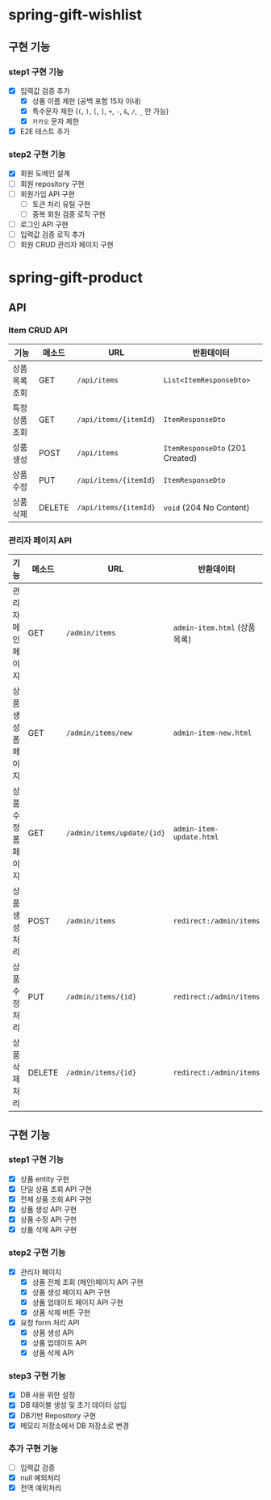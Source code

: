 # spring-gift-wishlist

## 구현 기능

### step1 구현 기능

- [x] 입력값 검증 추가
    - [x] 상품 이름 제한 (공백 포함 15자 이내)
    - [x] 특수문자 제한 (`(`, `)`, `[`, `]`, `+`, `-`, `&`, `/`, `_` 만 가능)
    - [x] `카카오` 문자 제한
- [x] E2E 테스트 추가

### step2 구현 기능

- [x] 회원 도메인 설계
- [ ] 회원 repository 구현
- [ ] 회원가입 API 구현
    - [ ] 토큰 처리 유틸 구현
    - [ ] 중복 회원 검증 로직 구현
- [ ] 로그인 API 구현
- [ ] 입력값 검증 로직 추가
- [ ] 회원 CRUD 관리자 페이지 구현

# spring-gift-product

## API

### Item CRUD API

| 기능       | 메소드    | URL                   | 반환데이터                           |
|----------|--------|-----------------------|---------------------------------|
| 상품 목록 조회 | GET    | `/api/items`          | `List<ItemResponseDto>`         |
| 특정 상품 조회 | GET    | `/api/items/{itemId}` | `ItemResponseDto`               |
| 상품 생성    | POST   | `/api/items`          | `ItemResponseDto` (201 Created) |
| 상품 수정    | PUT    | `/api/items/{itemId}` | `ItemResponseDto`               |
| 상품 삭제    | DELETE | `/api/items/{itemId}` | `void` (204 No Content)         |

### 관리자 페이지 API

| 기능          | 메소드    | URL                        | 반환데이터                     |
|-------------|--------|----------------------------|---------------------------|
| 관리자 메인 페이지  | GET    | `/admin/items`             | `admin-item.html` (상품 목록) |
| 상품 생성 폼 페이지 | GET    | `/admin/items/new`         | `admin-item-new.html`     |
| 상품 수정 폼 페이지 | GET    | `/admin/items/update/{id}` | `admin-item-update.html`  |
| 상품 생성 처리    | POST   | `/admin/items`             | `redirect:/admin/items`   |
| 상품 수정 처리    | PUT    | `/admin/items/{id}`        | `redirect:/admin/items`   |
| 상품 삭제 처리    | DELETE | `/admin/items/{id}`        | `redirect:/admin/items`   |

## 구현 기능

### step1 구현 기능

- [x] 상품 entity 구현
- [x] 단일 상품 조회 API 구현
- [x] 전체 상품 조회 API 구현
- [x] 상품 생성 API 구현
- [x] 상품 수정 API 구현
- [x] 상품 삭제 API 구현

### step2 구현 기능

- [x] 관리자 페이지
    - [x] 상품 전체 조회 (메인)페이지 API 구현
    - [x] 상품 생성 페이지 API 구현
    - [x] 상품 업데이트 페이지 API 구현
    - [x] 상품 삭제 버튼 구현
- [x] 요청 form 처리 API
    - [x] 상품 생성 API
    - [x] 상품 업데이트 API
    - [x] 상품 삭제 API

### step3 구현 기능

- [x] DB 사용 위한 설정
- [x] DB 테이블 생성 및 초기 데이터 삽입
- [x] DB기반 Repository 구현
- [x] 메모리 저장소에서 DB 저장소로 변경

### 추가 구현 기능

- [ ] 입력값 검증
- [x] null 예외처리
- [x] 전역 예외처리
